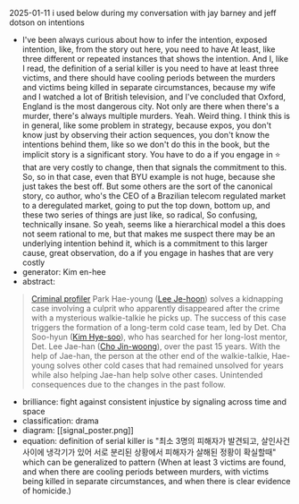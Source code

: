 
2025-01-11
i used below during my conversation with jay barney and jeff dotson on intentions
- I've been always curious about how to infer the intention, exposed intention, like, from the story out here, you need to have At least, like three different or repeated instances that shows the intention. And I, like I read, the definition of a serial killer is you need to have at least three victims, and there should have cooling periods between the murders and victims being killed in separate circumstances, because my wife and I watched a lot of British television, and I've concluded that Oxford,  England is the most dangerous city. Not only are there when there's a murder, there's always multiple murders. Yeah. Weird thing. I think this is in general, like some problem in strategy, because expos, you don't know just by observing their action sequences, you don't know the intentions behind them, like so we don't do this in the book, but the implicit story is a significant story. You have to do a if you engage in ⭐️ that are very costly to change, then that signals the commitment to this. So, so in that case, even that BYU example is not huge, because she just takes the best off. But some others are the sort of the canonical story, co author, who's the CEO of a Brazilian telecom regulated market to a deregulated market, going to put the top down, bottom up, and these two series of things are just like, so radical, So confusing, technically insane. So yeah, seems like a hierarchical model a this does not seem rational to me, but that makes me suspect there may be an underlying intention behind it, which is a commitment to this larger cause, great observation,  do a if you engage in hashes that are very costly 
- generator: Kim en-hee
- abstract: 
> [Criminal profiler](https://en.wikipedia.org/wiki/Criminal_profiling "Criminal profiling") Park Hae-young ([Lee Je-hoon](https://en.wikipedia.org/wiki/Lee_Je-hoon "Lee Je-hoon")) solves a kidnapping case involving a culprit who apparently disappeared after the crime with a mysterious walkie-talkie he picks up. The success of this case triggers the formation of a long-term cold case team, led by Det. Cha Soo-hyun ([Kim Hye-soo](https://en.wikipedia.org/wiki/Kim_Hye-soo "Kim Hye-soo")), who has searched for her long-lost mentor, Det. Lee Jae-han ([Cho Jin-woong](https://en.wikipedia.org/wiki/Cho_Jin-woong "Cho Jin-woong")), over the past 15 years. With the help of Jae-han, the person at the other end of the walkie-talkie, Hae-young solves other cold cases that had remained unsolved for years while also helping Jae-han help solve other cases. Unintended consequences due to the changes in the past follow.


- brilliance: fight against consistent injustice by signaling across time and space 
- classification: drama
- diagram: [[signal_poster.png]]
- equation: definition of serial killer is "최소 3명의 피해자가 발견되고, 살인사건 사이에 냉각기가 있어 서로 분리된 상황에서 피해자가 살해된 정황이 확실할때" which can be generalized to pattern (When at least 3 victims are found, and when there are cooling periods between murders, with victims being killed in separate circumstances, and when there is clear evidence of homicide.)